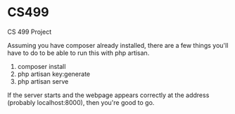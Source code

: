 # CS499
CS 499 Project

Assuming you have composer already installed, there are a few things you'll have to do to be able to run this with php artisan.

1. composer install
2. php artisan key:generate
3. php artisan serve

If the server starts and the webpage appears correctly at the address (probably localhost:8000), then you're good to go.

